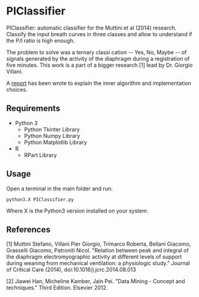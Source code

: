# PIClassifier
PIClassifier: automatic classifier for the Muttini et al (2014) research. Classify the input breath curves in three classes and allow to understand if the P/I ratio is high enough.

The problem to solve was a ternary classi cation -- Yes, No, Maybe -- of signals generated by the activity of the diaphragm during a registration of five minutes. This work is a part of a bigger research [1] lead by Dr. Giorgio Villani.

A [report](https://github.com/Emanz93/PIClassifier/blob/master/Technical_Report.pdf)  has been wrote to explain the inner algorithm and implementation choices.

## Requirements
* Python 3
    * Python Tkinter Library
    * Python Numpy Library
    * Python Matplotlib Library
* R
    * RPart Library

## Usage
Open a terminal in the main folder and run:

    python3.X PIClassifier.py

Where X is the Python3 version installed on your system.


## References
[1] Muttini Stefano, Villani Pier Giorgio, Trimarco Roberta, Bellani Giacomo, Grasselli Giacomo, Patroniti Nicol.
    "Relation between peak and integral of the diaphragm electromyographic activity at different levels of support during weaning from mechanical ventilation: a physiologic study."
    Journal of Critical Care (2014), doi:10.1016/j.jcrc.2014.08.013

[2] Jiawei Han, Micheline Kamber, Jain Pei. "Data Mining - Concept and techniques." Third Edition. Elsevier 2012.
